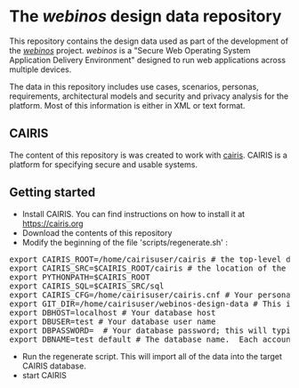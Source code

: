 The *webinos* design data repository
==

This repository contains the design data used as part of the development of the *[webinos](https://github.com/webinos/Webinos-Platform "webinos")* project.   *webinos* is a "Secure Web Operating System Application Delivery Environment" designed to run web applications across multiple devices.

The data in this repository includes use cases, scenarios, personas, requirements, architectural models and security and privacy analysis for the platform.  Most of this information is either in XML or text format.

CAIRIS
--

The content of this repository is was created to work with [cairis](https://github.com/failys/cairis "CAIRIS").  CAIRIS is a platform for specifying secure and usable systems.


Getting started
--

* Install CAIRIS.  You can find instructions on how to install it at https://cairis.org
* Download the contents of this repository
* Modify the beginning of the file 'scripts/regenerate.sh' :

<pre>
export CAIRIS_ROOT=/home/cairisuser/cairis # the top-level directory 
export CAIRIS_SRC=$CAIRIS_ROOT/cairis # the location of the CAIRIS source code and other configuration data
export PYTHONPATH=$CAIRIS_ROOT 
export CAIRIS_SQL=$CAIRIS_SRC/sql
export CAIRIS_CFG=/home/cairisuser/cairis.cnf # Your personalised version of the cairis.cnf template in $CAIRIS_SRC/config
export GIT_DIR=/home/cairisuser/webinos-design-data # This is the directory of this repository
export DBHOST=localhost # Your database host 
export DBUSER=test # Your database user name
export DBPASSWORD=  # Your database password; this will typically be blank
export DBNAME=test_default # The database name.  Each account with have a default database, i.e. test_default for test
</pre>

* Run the regenerate script.  This will import all of the data into the target CAIRIS database.
* start CAIRIS
